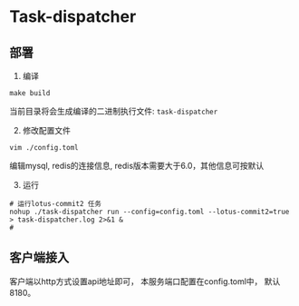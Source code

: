 # Task-dispatcher

## 部署

1. 编译
```shell
make build 
```
当前目录将会生成编译的二进制执行文件: ```task-dispatcher```

2. 修改配置文件

```shell
vim ./config.toml
```

编辑mysql, redis的连接信息, redis版本需要大于6.0，其他信息可按默认


3. 运行

```shell
# 运行lotus-commit2 任务
nohup ./task-dispatcher run --config=config.toml --lotus-commit2=true > task-dispatcher.log 2>&1 &
# 
```

## 客户端接入

客户端以http方式设置api地址即可， 本服务端口配置在config.toml中， 默认8180。

